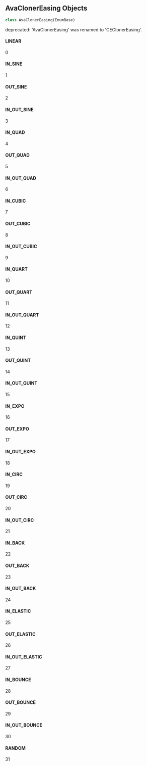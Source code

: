 ## AvaClonerEasing Objects

```python
class AvaClonerEasing(EnumBase)
```

deprecated: 'AvaClonerEasing' was renamed to 'CEClonerEasing'.

<a id="unreal.AvaClonerEasing.LINEAR"></a>

#### LINEAR

0

<a id="unreal.AvaClonerEasing.IN_SINE"></a>

#### IN_SINE

1

<a id="unreal.AvaClonerEasing.OUT_SINE"></a>

#### OUT_SINE

2

<a id="unreal.AvaClonerEasing.IN_OUT_SINE"></a>

#### IN_OUT_SINE

3

<a id="unreal.AvaClonerEasing.IN_QUAD"></a>

#### IN_QUAD

4

<a id="unreal.AvaClonerEasing.OUT_QUAD"></a>

#### OUT_QUAD

5

<a id="unreal.AvaClonerEasing.IN_OUT_QUAD"></a>

#### IN_OUT_QUAD

6

<a id="unreal.AvaClonerEasing.IN_CUBIC"></a>

#### IN_CUBIC

7

<a id="unreal.AvaClonerEasing.OUT_CUBIC"></a>

#### OUT_CUBIC

8

<a id="unreal.AvaClonerEasing.IN_OUT_CUBIC"></a>

#### IN_OUT_CUBIC

9

<a id="unreal.AvaClonerEasing.IN_QUART"></a>

#### IN_QUART

10

<a id="unreal.AvaClonerEasing.OUT_QUART"></a>

#### OUT_QUART

11

<a id="unreal.AvaClonerEasing.IN_OUT_QUART"></a>

#### IN_OUT_QUART

12

<a id="unreal.AvaClonerEasing.IN_QUINT"></a>

#### IN_QUINT

13

<a id="unreal.AvaClonerEasing.OUT_QUINT"></a>

#### OUT_QUINT

14

<a id="unreal.AvaClonerEasing.IN_OUT_QUINT"></a>

#### IN_OUT_QUINT

15

<a id="unreal.AvaClonerEasing.IN_EXPO"></a>

#### IN_EXPO

16

<a id="unreal.AvaClonerEasing.OUT_EXPO"></a>

#### OUT_EXPO

17

<a id="unreal.AvaClonerEasing.IN_OUT_EXPO"></a>

#### IN_OUT_EXPO

18

<a id="unreal.AvaClonerEasing.IN_CIRC"></a>

#### IN_CIRC

19

<a id="unreal.AvaClonerEasing.OUT_CIRC"></a>

#### OUT_CIRC

20

<a id="unreal.AvaClonerEasing.IN_OUT_CIRC"></a>

#### IN_OUT_CIRC

21

<a id="unreal.AvaClonerEasing.IN_BACK"></a>

#### IN_BACK

22

<a id="unreal.AvaClonerEasing.OUT_BACK"></a>

#### OUT_BACK

23

<a id="unreal.AvaClonerEasing.IN_OUT_BACK"></a>

#### IN_OUT_BACK

24

<a id="unreal.AvaClonerEasing.IN_ELASTIC"></a>

#### IN_ELASTIC

25

<a id="unreal.AvaClonerEasing.OUT_ELASTIC"></a>

#### OUT_ELASTIC

26

<a id="unreal.AvaClonerEasing.IN_OUT_ELASTIC"></a>

#### IN_OUT_ELASTIC

27

<a id="unreal.AvaClonerEasing.IN_BOUNCE"></a>

#### IN_BOUNCE

28

<a id="unreal.AvaClonerEasing.OUT_BOUNCE"></a>

#### OUT_BOUNCE

29

<a id="unreal.AvaClonerEasing.IN_OUT_BOUNCE"></a>

#### IN_OUT_BOUNCE

30

<a id="unreal.AvaClonerEasing.RANDOM"></a>

#### RANDOM

31

<a id="unreal.CEClonerMeshAsset"></a>